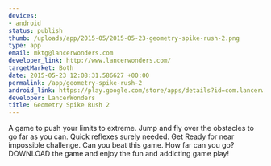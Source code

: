 ```yaml
--- 
devices: 
- android
status: publish
thumb: /uploads/app/2015-05/2015-05-23-geometry-spike-rush-2.png
type: app
email: mktg@lancerwonders.com
developer_link: http://www.lancerwonders.com/
targetMarket: Both
date: 2015-05-23 12:08:31.586627 +00:00
permalink: /app/geometry-spike-rush-2
android_link: https://play.google.com/store/apps/details?id=com.lancerwonders.geometrydash
developer: LancerWonders
title: Geometry Spike Rush 2
---
```


A game to push your limits to extreme. Jump and fly over the obstacles to go far as you can. Quick reflexes surely needed.
Get Ready for near impossible challenge. Can you beat this game.
How far can you go? DOWNLOAD the game and enjoy the fun and addicting game play!
